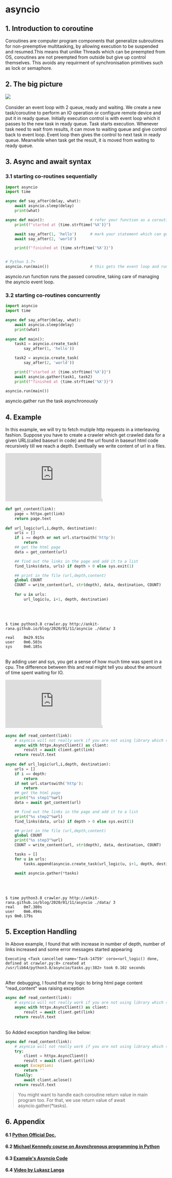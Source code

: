 # asyncio

## 1. Introduction to coroutine

Coroutines are computer program components that generalize subroutines for non-preemptive multitasking, 
by allowing execution to be suspended and resumed.This means that unlike Threads which can be preempted 
from OS, coroutines are not preempted from outside but give up control themselves. This avoids any requirment 
of synchronisation primitives such as lock or semaphore.

## 2. The big picture

<div><img src="../../../../../images/diagram.png"></div><br>
Consider an event loop with 2 queue, ready and waiting. We create a new task/coroutine to perform an IO 
operation or configure remote device and put it in ready queue. Initially execution control is with event
loop which it passes to the new task in ready queue. Task starts execution. Whenever task need to wait 
from results, it can move to waiting queue and give control back to event loop. Event loop then gives the
control to next task in ready queue. Meanwhile when task get the result, it is moved from waiting to ready
queue. 

## 3. Async and await syntax
### 3.1 starting co-routines sequentially 

```python
import asyncio
import time

async def say_after(delay, what):
    await asyncio.sleep(delay)
    print(what)

async def main():                    # refer your function as a coroutine
    print(f"started at {time.strftime('%X')}")

    await say_after(1, 'hello')      # mark your statement which can go for IO bound work
    await say_after(2, 'world')

    print(f"finished at {time.strftime('%X')}")


# Python 3.7+
asyncio.run(main())                  # this gets the event loop and runs the coroutine
```
asyncio.run function runs the passed coroutine, taking care of managing the asyncio event loop.

### 3.2 starting co-routines concurrently 

```python
import asyncio
import time

async def say_after(delay, what):
    await asyncio.sleep(delay)
    print(what)
    
async def main():
    task1 = asyncio.create_task(
        say_after(1, 'hello'))

    task2 = asyncio.create_task(
        say_after(2, 'world'))

    print(f"started at {time.strftime('%X')}")
    await asyncio.gather(task1, task2)   
    print(f"finished at {time.strftime('%X')}")
    
asyncio.run(main())
```
asyncio.gather run the task asynchronously
## 4. Example

In this example, we will try to fetch mutiple http requests in a interleaving fashion. Suppose you have to create a crawler which get crawled data for a given URL(called baseurl in code) and the url found in baseurl html code recursively till we reach a depth. Eventually we write content of url in a files. <br>

![Synchronous code](https://github.com/Ankit-rana/tiny-search-engine/blob/master/crawler.py):

```python
def get_content(link):
    page = httpx.get(link)
    return page.text
    
def url_logic(url,i,depth, destination):
    urls = []
    if i == depth or not url.startswith('http'):
        return
    ## get the html page
    data = get_content(url)

    ## find out the links in the page and add it to a list
    find_links(data, urls) if depth > 0 else sys.exit(1)

    ## print in the file (url,depth,content)
    global COUNT
    COUNT = write_content(url, str(depth), data, destination, COUNT)
   
    for u in urls:
        url_logic(u, i+1, depth, destination)
```
<br><br>
```
$ time python3.8 crawler.py http://ankit-rana.github.io/blog/2020/01/11/asyncio ./data/ 3

real	0m29.915s
user	0m6.503s
sys	    0m0.185s
```
<br>
By adding user and sys, you get a sense of how much time was spent in a cpu. The difference between this and real might tell you about the amount of time spent waiting for IO.

![Asynchronous code](https://github.com/Ankit-rana/tiny-search-engine/blob/async_version/crawler.py):

```python
async def read_content(link):
    # asyncio will not really work if you are not using library which supports async
    async with httpx.AsyncClient() as client:
        result = await client.get(link)
    return result.text
    
async def url_logic(url,i,depth, destination):
    urls = []
    if i == depth:
        return
    if not url.startswith('http'):
        return
    ## get the html page
    print("%s step1"%url)
    data = await get_content(url)

    ## find out the links in the page and add it to a list
    print("%s step2"%url)
    find_links(data, urls) if depth > 0 else sys.exit(1)

    ## print in the file (url,depth,content)
    global COUNT
    print("%s step3"%url)
    COUNT = write_content(url, str(depth), data, destination, COUNT)

    tasks = []
    for u in urls:
        tasks.append(asyncio.create_task(url_logic(u, i+1, depth, destination)))

    await asyncio.gather(*tasks)
```
<br><br>
```
$ time python3.8 crawler.py http://ankit-rana.github.io/blog/2020/01/11/asyncio ./data/ 3
real	0m7.380s
user	0m6.494s
sys	0m0.179s
```
## 5. Exception Handling


In Above example, I found that with increase in number of depth, number of links increased and some error messages started appearing<br>
```
Executing <Task cancelled name='Task-14759' coro=<url_logic() done, defined at crawler.py:8> created at /usr/lib64/python3.8/asyncio/tasks.py:382> took 0.102 seconds
```
<br>
After debugging, I found that my logic to bring html page content "read_content" was raising exception
<br>

```python
async def read_content(link):
    # asyncio will not really work if you are not using library which supports async
    async with httpx.AsyncClient() as client:
        result = await client.get(link)
    return result.text
```
<br>
So Added exception handling like below:
<br>

```python
async def read_content(link):
    # asyncio will not really work if you are not using library which supports async
    try:
        client = httpx.AsyncClient()
        result = await client.get(link)
    except Exception:
        return ''
    finally:
        await client.aclose() 
    return result.text
```
> You might want to handle each coroutine return value in main program too. For that, we use return value of await asyncio.gather(*tasks).

## 6. Appendix


#### 6.1 [Python Official Doc.](https://docs.python.org/3.7/library/asyncio.html)<br>
#### 6.2 [Michael Kennedy course on Asynchronous programming in Python](https://training.talkpython.fm/courses/explore_async_python/async-in-python-with-threading-and-multiprocessing)
#### 6.3 <a href="https://github.com/Ankit-rana/tiny-search-engine/blob/async_version/crawler.py">Example's Asyncio Code</a>
#### 6.4 <a href="https://www.youtube.com/watch?v=l4Nn-y9ktd4">Video by Lukasz Langa</a>

